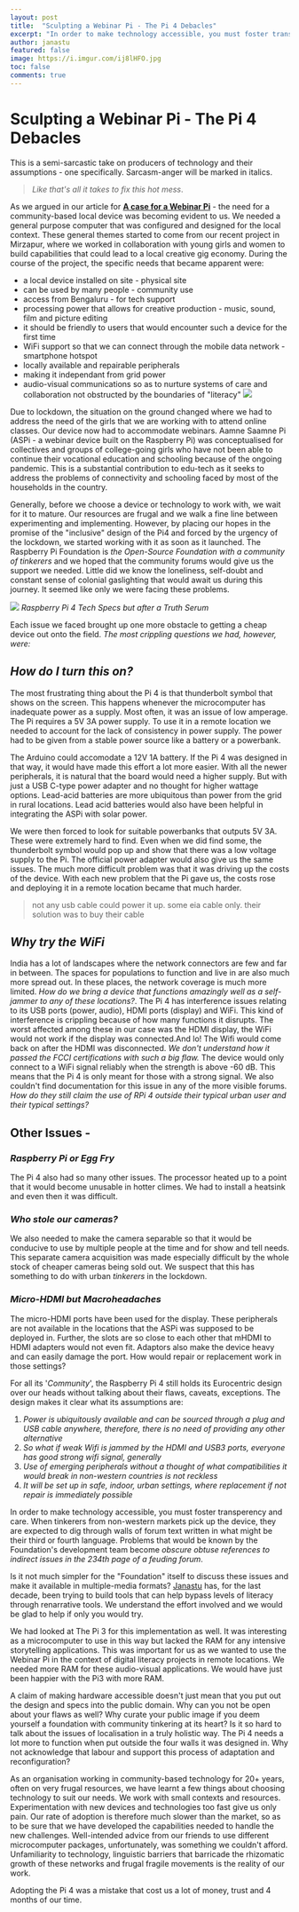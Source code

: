 ```yaml
---
layout: post
title:  "Sculpting a Webinar Pi - The Pi 4 Debacles"
excerpt: "In order to make technology accessible, you must foster transperency and care"
author: janastu
featured: false
image: https://i.imgur.com/ij8lHFO.jpg
toc: false
comments: true
---
```

# Sculpting a Webinar Pi - The Pi 4 Debacles

This is a semi-sarcastic take on producers of technology and their assumptions - one specifically. Sarcasm-anger will be marked in italics. 
> *Like that's all it takes to fix this hot mess*.


As we argued in our article for **[A case for a Webinar Pi](https://blog.janastu.org/a-case-for-a-webinar-pi/)** - the need for a community-based local device was becoming evident to us. We needed a general purpose computer that was configured and designed for the local context. These general themes started to come from our recent project in Mirzapur, where we worked in collaboration with young girls and women to build capabilities that could lead to a local creative gig economy. During the course of the project, the specific needs that became apparent were: 
- a local device installed on site - physical site
- can be used by many people - community use
- access from Bengaluru - for tech support
- processing power that allows for creative production - music, sound, film and picture editing
- it should be friendly to users that would encounter such a device for the first time
- WiFi support so that we can connect through the mobile data network - smartphone hotspot
- locally available and repairable peripherals
- making it independant from grid power
- audio-visual communications so as to nurture systems of care and collaboration not obstructed by the boundaries of "literacy"
![](https://i.imgur.com/ij8lHFO.jpg)

Due to lockdown, the situation on the ground changed where we had to address the need of the girls that we are working with to attend online classes. Our device now had to accommodate webinars. Aamne Saamne Pi (ASPi - a webinar device built on the Raspberry Pi) was conceptualised for collectives and groups of college-going girls who have not been able to continue their vocational education and schooling because of the ongoing pandemic. This is a substantial contribution to edu-tech as it seeks to address the problems of connectivity and schooling faced by most of the households in the country. 

Generally, before we choose a device or technology to work with, we wait for it to mature. Our resources are frugal and we walk a fine line between experimenting and implementing. However, by placing our hopes in the promise of the "inclusive" design of the Pi4 and forced by the urgency of the lockdown, we started working with it as soon as it launched. The Raspberry Pi Foundation is *the Open-Source Foundation with a community of tinkerers* and we hoped that the community forums would give us the support we needed. Little did we know the loneliness, self-doubt and constant sense of colonial gaslighting that would await us during this journey. It seemed like only we were facing these problems. 




![](https://i.imgur.com/7SXWJye.jpg)
*Raspberry Pi 4 Tech Specs but after a Truth Serum*

Each issue we faced brought up one more obstacle to getting a cheap device out onto the field. *The most crippling questions we had, however, were:*

## *How do I turn this on?*

The most frustrating thing about the Pi 4 is that thunderbolt symbol that shows on the screen. This happens whenever the microcomputer has inadequate power as a supply. Most often, it was an issue of low amperage. The Pi requires a 5V 3A power supply. To use it in a remote location we needed to account for the lack of consistency in power supply. The power had to be given from a stable power source like a battery or a powerbank. 

The Arduino could accomodate a 12V 1A battery. If the Pi 4 was designed in that way, it would have made this effort a lot more easier. With all the newer peripherals, it is natural that the board would need a higher supply. But with just a USB C-type power adapter and no thought for higher wattage options. Lead-acid batteries are more ubiquitous than power from the grid in rural locations. Lead acid batteries would also have been helpful in integrating the ASPi with solar power. 

We were then forced to look for suitable powerbanks that outputs 5V 3A. These were extremely hard to find. Even when we did find some, the thunderbolt symbol would pop up and show that there was a low voltage supply to the Pi. The official power adapter would also give us the same issues. The much more difficult problem was that it was driving up the costs of the device. With each new problem that the Pi gave us, the costs rose and deploying it in a remote location became that much harder.

> not any usb cable could power it up. some eia cable only. their solution was to buy their cable

## *Why try the WiFi*
India has a lot of landscapes where the network connectors are few and far in between. The spaces for populations to function and live in are also much more spread out. In these places, the network coverage is much more limited. *How do we bring a device that functions amazingly well as a self-jammer to any of these locations?*. The Pi 4 has interference issues relating to its USB ports (power, audio), HDMI ports (display) and WiFi. This kind of interference is crippling because of how many functions it disrupts. The worst affected among these in our case was the HDMI display, the WiFi would not work if the display was connected.And lo! The Wifi would come back on after the HDMI was disconnected. *We don't understand how it passed the FCCI certifications with such a big flaw.* The device would only connect to a WiFi signal reliably when the strength is above -60 dB. This means that the Pi 4 is only meant for those with a strong signal. We also couldn't find documentation for this issue in any of the more visible forums. *How do they still claim the use of RPi 4 outside their typical urban user and their typical settings?*

## Other Issues - 
### *Raspberry Pi or Egg Fry*
The Pi 4 also had so many other issues. The processor heated up to a point that it would become unusable in hotter climes. We had to install a heatsink and even then it was difficult. 

### *Who stole our cameras?*
We also needed to make the camera separable so that it would be conducive to use by multiple people at the time and for show and tell needs. This separate camera acquisition was made especially difficult by the whole stock of cheaper cameras being sold out. We suspect that this has something to do with urban *tinkerers* in the lockdown. 

### *Micro-HDMI but Macroheadaches*
The micro-HDMI ports have been used for the display. These peripherals are not available in the locations that the ASPi was supposed to be deployed in. Further, the slots are so close to each other that mHDMI to HDMI adapters would not even fit. Adaptors also make the device heavy and can easily damage the port. How would repair or replacement work in those settings?

For all its '*Community*', the Raspberry Pi 4 still holds its Eurocentric design over our heads without talking about their flaws, caveats, exceptions. The design makes it clear what its assumptions are:
1. *Power is ubiquitously available and can be sourced through a plug and USB cable anywhere, therefore, there is no need of providing any other alternative*
2. *So what if weak Wifi is jammed by the HDMI and USB3 ports, everyone has good strong wifi signal, generally*
3. *Use of emerging peripherals without a thought of what compatibilities it would break in non-western countries is not reckless*
4. *It will be set up in safe, indoor, urban settings, where replacement if not repair is immediately possible*

In order to make technology accessible, you must foster transperency and care. When tinkerers from non-western markets pick up the device, they are expected to dig through walls of forum text written in what might be their third or fourth language. Problems that would be known by the Foundation's development team become *obscure obtuse references to indirect issues in the 234th page of a feuding forum*. 


Is it not much simpler for the "Foundation" itself to discuss these issues and make it available in multiple-media formats? [Janastu](https://janastu.org) has, for the last decade, been trying to build tools that can help bypass levels of literacy through renarrative tools. We understand the effort involved and we would be glad to help if only you would try. 

We had looked at The Pi 3 for this implementation as well. It was interesting as a microcomputer to use in this way but lacked the RAM for any intensive storytelling applications. This was important for us as we wanted to use the Webinar Pi in the context of digital literacy projects in remote locations. We needed more RAM for these audio-visual applications. We would have just been happier with the Pi3 with more RAM.

A claim of making hardware accessible doesn't just mean that you put out the design and specs into the public domain. Why can you not be open about your flaws as well? Why curate your public image if you deem yourself a foundation with community tinkering at its heart? Is it so hard to talk about the issues of localisation in a truly holistic way. The Pi 4 needs a lot more to function when put outside the four walls it was designed in. Why not acknowledge that labour and support this process of adaptation and reconfiguration? 

As an organisation working in community-based technology for 20+ years, often on very frugal resources, we have learnt a few things about choosing technology to suit our needs. We work with small contexts and resources. Experimentation with new devices and technologies too fast give us only pain. Our rate of adoption is therefore much slower than the market, so as to be sure that we have developed the capabilities needed to handle the new challenges. Well-intended advice from our friends to use different microcomputer packages, unfortunately, was something we couldn't afford. Unfamiliarity to technology, linguistic barriers that barricade the rhizomatic growth of these networks and frugal fragile movements is the reality of our work. 

Adopting the Pi 4 was a mistake that cost us a lot of money, trust and 4 months of our time. 


